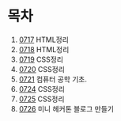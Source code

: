 # 목차
1. [0717](./README/0717.md) HTML정리  
2. [0718](./README/0718.md) HTML정리  
3. [0719](./README/0719.md) CSS정리  
4. [0720](./README/0720.md) CSS정리    
5. [0721](./README/0721.md) 컴퓨터 공학 기초.  
6. [0724](./README/0724.md) CSS정리  
7. [0725](./README/0725.md) CSS정리
8. [0726](./README/Blog/Blog.html) 미니 헤커톤 블로그 만들기
